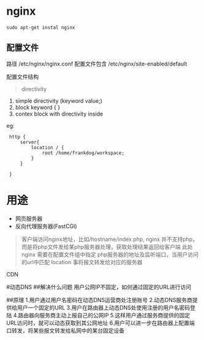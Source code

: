 # nginx 
    sudo apt-get instal nginx
 
## 配置文件
路径
    /etc/nginx/nginx.conf
配置文件包含
     /etc/nginx/site-enabled/default

配置文件结构
 
> directivity
 1. simple directivity (keyword value;)
 2. block keyword { }
 3. contex block with directivity inside

 eg:
```
 http {
     server{
         location / {
             root /home/frankdog/workspace;
         }
     }

 }
```

# 用途
* 网页服务器
* 反向代理服务器(FastCGI)  
>客户端访问nginx地址，比如/hostname/index.php,
nginx 并不支持php，而是将php文件发给某php服务器处理，获取处理结果返回给客户端
此处 nginx 需要在配置文件组中指定 php服务器的地址及监听端口，当用户访问的url中匹配
location 事将报文转发给对应的服务器

CDN

#动态DNS
##解决什么问题
用户公网IP不固定，如何通过固定的URL进行访问

##原理
1.用户通过用户名密码在动态DNS运营商处注册账号
2.动态DNS服务商提供给用户一个固定的URL
3.用户在路由器上动态DNS处使用注册的用户名密码登陆
4.路由器向服务商主动上报自己的公网IP
5.这样用户通过服务商提供的固定URL访问时，就可以动态获取到其公网地址
6.用户可以进一步在路由器上配置端口转发，将某些报文转发给私网中的某台固定设备
    
